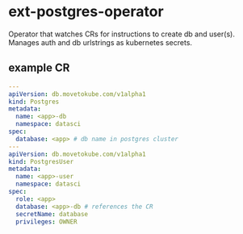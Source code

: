 # ext-postgres-operator

Operator that watches CRs for instructions to create db and user(s).
Manages auth and db urlstrings as kubernetes secrets.

## example CR

```yaml
---
apiVersion: db.movetokube.com/v1alpha1
kind: Postgres
metadata:
  name: <app>-db
  namespace: datasci
spec:
  database: <app> # db name in postgres cluster
---
apiVersion: db.movetokube.com/v1alpha1
kind: PostgresUser
metadata:
  name: <app>-user
  namespace: datasci
spec:
  role: <app>
  database: <app>-db # references the CR
  secretName: database
  privileges: OWNER
```
